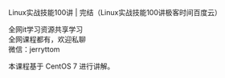 Linux实战技能100讲 | 完结（Linux实战技能100讲极客时间百度云）

全网it学习资源共享学习<br>全网课程都有，欢迎私聊<br>微信：jerryttom<br>

<span class="orange">本课程基于 CentOS 7 进行讲解。</span>
